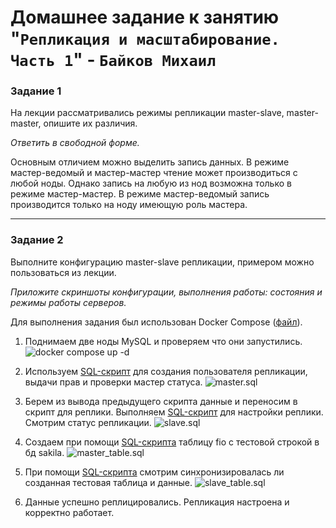 # Домашнее задание к занятию "`Репликация и масштабирование. Часть 1`" - `Байков Михаил`

### Задание 1

На лекции рассматривались режимы репликации master-slave, master-master, опишите их различия.

*Ответить в свободной форме.*

Основным отличием можно выделить запись данных. В режиме мастер-ведомый и мастер-мастер чтение может производиться с любой ноды. 
Однако запись на любую из нод возможна только в режиме мастер-мастер. В режиме мастер-ведомый запись производится только на ноду имеющую роль мастера.


---

### Задание 2

Выполните конфигурацию master-slave репликации, примером можно пользоваться из лекции.

*Приложите скриншоты конфигурации, выполнения работы: состояния и режимы работы серверов.*

Для выполнения задания был использован Docker Compose ([файл](./src/docker-compose.yaml)).

1. Поднимаем две ноды MySQL и проверяем что они запустились.
![docker compose up -d](./img/img01.png)

2. Используем [SQL-скрипт](/src/master.sql) для создания пользователя репликации, выдачи прав и проверки мастер статуса.
![master.sql](./img/img02.png)

3. Берем из вывода предыдущего скрипта данные и переносим в скрипт для реплики. Выполняем [SQL-скрипт](./src/slave.sql) для настройки реплики. Смотрим статус репликации.
![slave.sql](./img/img03.png)

4. Создаем при помощи [SQL-скрипта](./src/master_table.sql) таблицу fio с тестовой строкой в бд sakila.
![master_table.sql](./img/img04.png)

5. При помощи [SQL-скрипта](./src/slave_table.sql) смотрим синхронизировалась ли созданная тестовая таблица и данные.
![slave_table.sql](./img/img05.png)

6. Данные успешно реплицировались. Репликация настроена и корректно работает.

